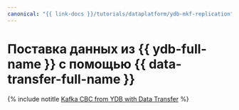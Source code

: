 ```yaml
---
canonical: "{{ link-docs }}/tutorials/dataplatform/ydb-mkf-replication"
---
```


# Поставка данных из {{ ydb-full-name }} с помощью {{ data-transfer-full-name }}

{% include notitle [Kafka СВС from YDB with Data Transfer](../../../_tutorials/dataplatform/data-transfer-ydb-mkf.md) %}
